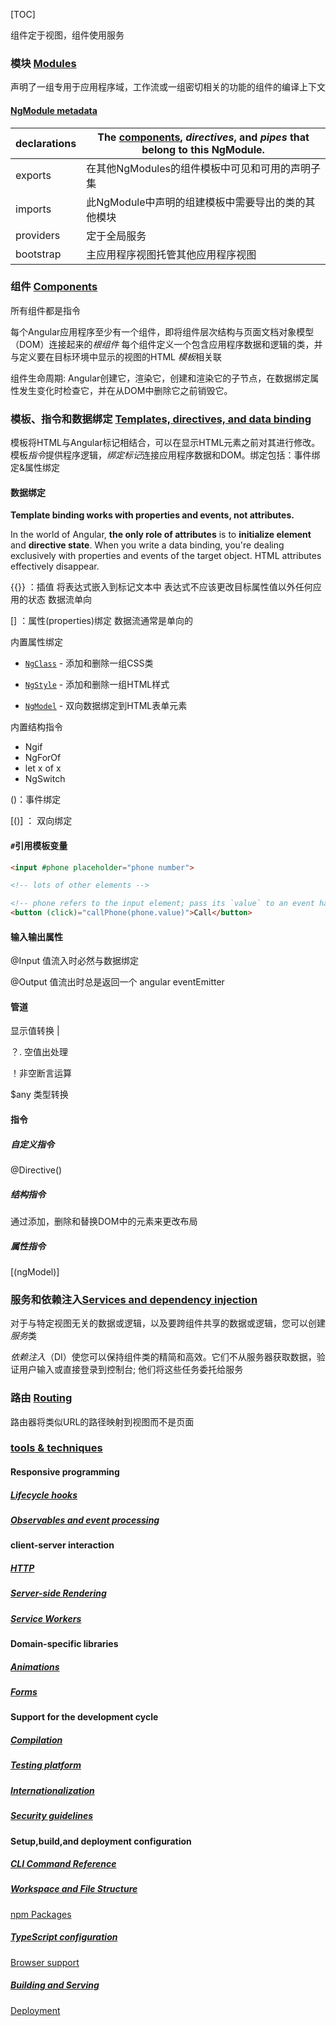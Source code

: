 [TOC]



组件定于视图，组件使用服务

### 模块 [Modules](https://angular.io/guide/architecture#modules)

声明了一组专用于应用程序域，工作流或一组密切相关的功能的组件的编译上下文

#### [NgModule metadata](https://angular.io/guide/architecture-modules#ngmodule-metadata)

| declarations | The [components](https://angular.io/guide/architecture-components), *directives*, and *pipes* that belong to this NgModule. |
| ------------ | ------------------------------------------------------------ |
| exports      | 在其他NgModules的组件模板中可见和可用的声明子集              |
| imports      | 此NgModule中声明的组建模板中需要导出的类的其他模块           |
| providers    | 定于全局服务                                                 |
| bootstrap    | 主应用程序视图托管其他应用程序视图                           |



###  组件 [Components](https://angular.io/guide/architecture#components) 

所有组件都是指令

每个Angular应用程序至少有一个组件，即将组件层次结构与页面文档对象模型（DOM）连接起来的*根组件* 每个组件定义一个包含应用程序数据和逻辑的类，并与定义要在目标环境中显示的视图的HTML *模板*相关联

 组件生命周期:  Angular创建它，渲染它，创建和渲染它的子节点，在数据绑定属性发生变化时检查它，并在从DOM中删除它之前销毁它。

### 模板、指令和数据绑定 [Templates, directives, and data binding](https://angular.io/guide/architecture#templates-directives-and-data-binding)

模板将HTML与Angular标记相结合，可以在显示HTML元素之前对其进行修改。模板*指令*提供程序逻辑，*绑定标记*连接应用程序数据和DOM。绑定包括：事件绑定&属性绑定

#### 数据绑定

**Template binding works with properties and events, not attributes.**

In the world of Angular, **the only role of attributes** is to **initialize element** and **directive state**. When you write a data binding, you're dealing exclusively with properties and events of the target object. HTML attributes effectively disappear.

{{}} ：插值 将表达式嵌入到标记文本中 表达式不应该更改目标属性值以外任何应用的状态 数据流单向

[] ：属性(properties)绑定  数据流通常是单向的

内置属性绑定

- [`NgClass`](https://angular.io/guide/template-syntax#ngClass) - 添加和删除一组CSS类

- [`NgStyle`](https://angular.io/guide/template-syntax#ngStyle) - 添加和删除一组HTML样式

- [`NgModel`](https://angular.io/guide/template-syntax#ngModel) - 双向数据绑定到HTML表单元素

内置结构指令

- Ngif
- NgForOf
- let x of x
- NgSwitch


()：事件绑定

[()] ： 双向绑定

####  `#`引用模板变量 

``` html
<input #phone placeholder="phone number">

<!-- lots of other elements -->

<!-- phone refers to the input element; pass its `value` to an event handler -->
<button (click)="callPhone(phone.value)">Call</button>
```

#### 输入输出属性

@Input 值流入时必然与数据绑定

@Output  值流出时总是返回一个 angular eventEmitter

#### 管道

显示值转换 |

？. 空值出处理

！非空断言运算

$any 类型转换

#### 指令

##### 自定义指令 

@Directive()

##### 结构指令  

通过添加，删除和替换DOM中的元素来更改布局

##### 属性指令

[(ngModel)] 

###  服务和依赖注入[Services and dependency injection](https://angular.io/guide/architecture#services-and-dependency-injection)

对于与特定视图无关的数据或逻辑，以及要跨组件共享的数据或逻辑，您可以创建*服务*类

*依赖注入*（DI）使您可以保持组件类的精简和高效。它们不从服务器获取数据，验证用户输入或直接登录到控制台; 他们将这些任务委托给服务



### 路由 [Routing](https://angular.io/guide/architecture#routing)

路由器将类似URL的路径映射到视图而不是页面

### [tools & techniques](https://angular.io/guide/architecture-next-steps#next-steps-tools-and-techniques)

#### Responsive programming

##### [Lifecycle hooks](https://angular.io/guide/lifecycle-hooks)

##### [Observables and event processing](https://angular.io/guide/observables)

#### client-server interaction

##### [HTTP](https://angular.io/guide/http)

##### [Server-side Rendering](https://angular.io/guide/universal)

##### [Service Workers](https://angular.io/guide/service-worker-intro)

#### Domain-specific libraries

##### [Animations](https://angular.io/guide/animations)

##### [Forms](https://angular.io/guide/forms)

#### Support for the development cycle

##### [Compilation](https://angular.io/guide/aot-compiler)

##### [Testing platform](https://angular.io/guide/testing)

##### [Internationalization](https://angular.io/guide/i18n)

##### [Security guidelines](https://angular.io/guide/security)

#### Setup,build,and deployment configuration

##### [CLI Command Reference](https://angular.io/cli)

##### [Workspace and File Structure](https://angular.io/guide/file-structure)

[npm Packages](https://angular.io/guide/npm-packages)

##### [TypeScript configuration](https://angular.io/guide/typescript-configuration)

[Browser support](https://angular.io/guide/browser-support)

##### [Building and Serving](https://angular.io/guide/build)

[Deployment](https://angular.io/guide/deployment)